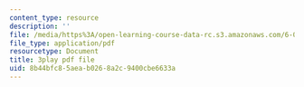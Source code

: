 ```yaml
---
content_type: resource
description: ''
file: /media/https%3A/open-learning-course-data-rc.s3.amazonaws.com/6-046j-introduction-to-algorithms-sma-5503-fall-2005/8b44bfc85aeab0268a2c9400cbe6633a_PYvJmLKhM-Y.pdf
file_type: application/pdf
resourcetype: Document
title: 3play pdf file
uid: 8b44bfc8-5aea-b026-8a2c-9400cbe6633a
---
```

